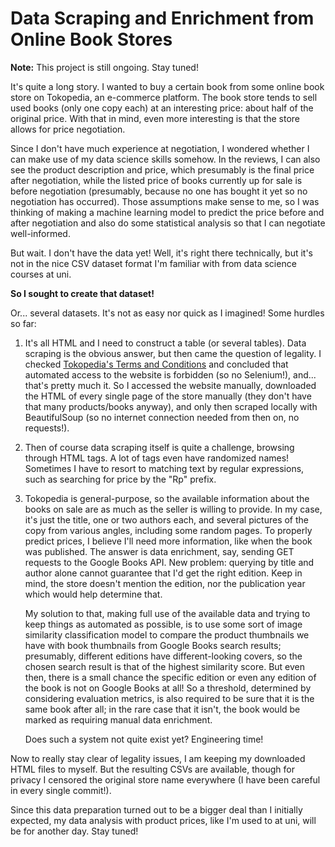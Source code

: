 # Data Scraping and Enrichment from Online Book Stores

**Note:** This project is still ongoing. Stay tuned!

It's quite a long story. I wanted to buy a certain book from some online book store on Tokopedia, an e-commerce platform. The book store tends to sell used books (only one copy each) at an interesting price: about half of the original price. With that in mind, even more interesting is that the store allows for price negotiation.

Since I don't have much experience at negotiation, I wondered whether I can make use of my data science skills somehow. In the reviews, I can also see the product description and price, which presumably is the final price after negotiation, while the listed price of books currently up for sale is before negotiation (presumably, because no one has bought it yet so no negotiation has occurred). Those assumptions make sense to me, so I was thinking of making a machine learning model to predict the price before and after negotiation and also do some statistical analysis so that I can negotiate well-informed.

But wait. I don't have the data yet! Well, it's right there technically, but it's not in the nice CSV dataset format I'm familiar with from data science courses at uni.

**So I sought to create that dataset!**

Or... several datasets. It's not as easy nor quick as I imagined! Some hurdles so far:

1. It's all HTML and I need to construct a table (or several tables). Data scraping is the obvious answer, but then came the question of legality. I checked [Tokopedia's Terms and Conditions](https://www.tokopedia.com/terms) and concluded that automated access to the website is forbidden (so no Selenium!), and... that's pretty much it. So I accessed the website manually, downloaded the HTML of every single page of the store manually (they don't have that many products/books anyway), and only then scraped locally with BeautifulSoup (so no internet connection needed from then on, no requests!).

2. Then of course data scraping itself is quite a challenge, browsing through HTML tags. A lot of tags even have randomized names! Sometimes I have to resort to matching text by regular expressions, such as searching for price by the "Rp" prefix.

3. Tokopedia is general-purpose, so the available information about the books on sale are as much as the seller is willing to provide. In my case, it's just the title, one or two authors each, and several pictures of the copy from various angles, including some random pages. To properly predict prices, I believe I'll need more information, like when the book was published. The answer is data enrichment, say, sending GET requests to the Google Books API. New problem: querying by title and author alone cannot guarantee that I'd get the right edition. Keep in mind, the store doesn't mention the edition, nor the publication year which would help determine that.

    My solution to that, making full use of the available data and trying to keep things as automated as possible, is to use some sort of image similarity classification model to compare the product thumbnails we have with book thumbnails from Google Books search results; presumably, different editions have different-looking covers, so the chosen search result is that of the highest similarity score. But even then, there is a small chance the specific edition or even any edition of the book is not on Google Books at all! So a threshold, determined by considering evaluation metrics, is also required to be sure that it is the same book after all; in the rare case that it isn't, the book would be marked as requiring manual data enrichment.
    
    Does such a system not quite exist yet? Engineering time!

Now to really stay clear of legality issues, I am keeping my downloaded HTML files to myself. But the resulting CSVs are available, though for privacy I censored the original store name everywhere (I have been careful in every single commit!).

Since this data preparation turned out to be a bigger deal than I initially expected, my data analysis with product prices, like I'm used to at uni, will be for another day. Stay tuned!

